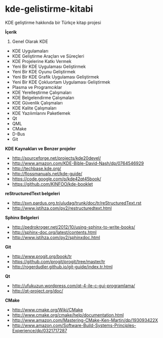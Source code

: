 kde-gelistirme-kitabi
=====================

KDE geliştirme hakkında bir Türkçe kitap projesi

**İçerik**

1. Genel Olarak KDE
- KDE Uygulamaları
- KDE Geliştirme Araçları ve Süreçleri
- KDE Projelerine Katkı Vermek
- Yeni Bir KDE Uygulaması Geliştirmek
- Yeni Bir KDE Oyunu Geliştirmek
- Yeni Bir KDE Grafik Uygulaması Geliştirmek
- Yeni Bir KDE Çokluortam Uygulaması Geliştirmek
- Plasma ve Programcıklar
- KDE Yerelleştirme Çalışmaları
- KDE Belgelendirme Çalışmaları
- KDE Güvenlik Çalışmaları
- KDE Kalite Çalışmaları
- KDE Yazılımlarını Paketlemek
- Qt
- QML
- CMake
- D-Bus
- Git

**KDE Kaynakları ve Benzer projeler**
* http://sourceforge.net/projects/kde20devel/
* http://www.amazon.com/KDE-Bible-David-Nash/dp/0764546929
* http://techbase.kde.org/
* http://flossmanuals.net/kde-guide/
* https://code.google.com/p/kde42qt45book/
* https://github.com/KINFOO/kde-booklet

**reStructuredText belgeleri**
* http://svn.pardus.org.tr/uludag/trunk/doc/tr/reStructuredText.rst
* http://www.istihza.com/py2/restructuredtext.html

**Sphinx Belgeleri**
* http://pedrokroger.net/2012/10/using-sphinx-to-write-books/
* http://sphinx-doc.org/latest/contents.html
* http://www.istihza.com/py2/sphinxdoc.html

**Git**
* http://www.progit.org/book/tr
* https://github.com/progit/progit/tree/master/tr
* http://rogerdudler.github.io/git-guide/index.tr.html

**Qt**
* http://ufukuzun.wordpress.com/qt-4-ile-c-gui-programlama/
* http://qt-project.org/doc/

**CMake**
* http://www.cmake.org/Wiki/CMake
* http://www.cmake.org/cmake/help/documentation.html
* http://www.amazon.com/Mastering-CMake-Ken-Martin/dp/193093422X
* http://www.amazon.com/Software-Build-Systems-Principles-Experience/dp/0321717287
